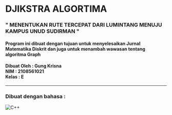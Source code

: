 # DJIKSTRA ALGORTIMA
### " MENENTUKAN RUTE TERCEPAT DARI LUMINTANG MENUJU KAMPUS UNUD SUDIRMAN "

#### Program ini dibuat dengan tujuan untuk menyelesaikan Jurnal Matematika Diskrit dan juga untuk menambah wawasan tentang algoritma Graph

#### Dibuat Oleh : Gung Krisna <br> NIM : 2108561021 <br> Kelas : E
 <hr>
 
 ### Dibuat dengan bahasa : 
 ![C++](https://img.shields.io/badge/-C++-05122A?style=for-the-badge&logo=C%2B%2B&logoColor=00599C)
